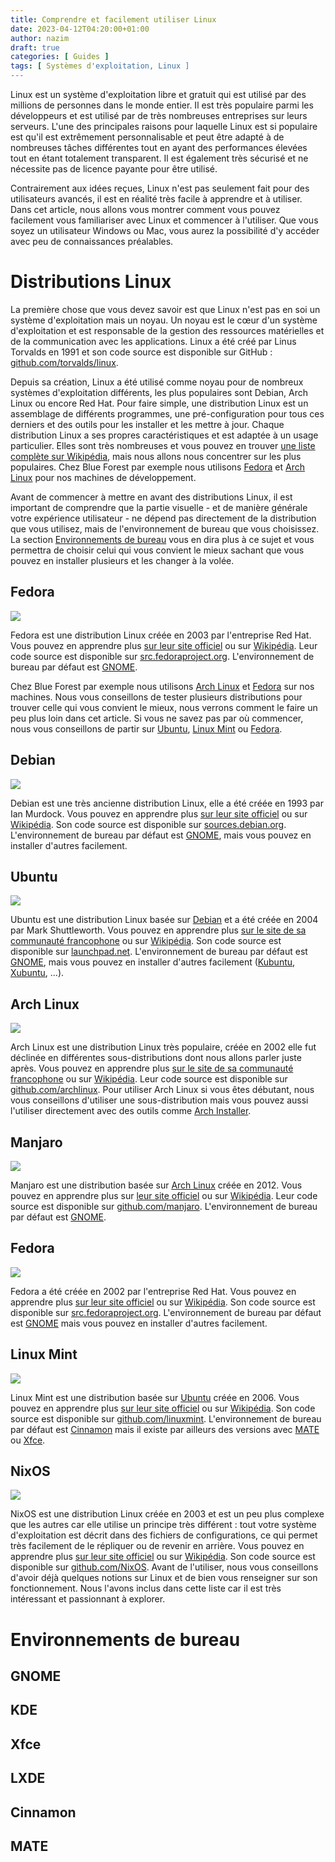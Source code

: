 ```yaml
---
title: Comprendre et facilement utiliser Linux
date: 2023-04-12T04:20:00+01:00
author: nazim
draft: true
categories: [ Guides ]
tags: [ Systèmes d'exploitation, Linux ]
---
```


Linux est un système d'exploitation libre et gratuit qui est utilisé par des millions de personnes dans le monde entier. Il est très populaire parmi les développeurs et est utilisé par de très nombreuses entreprises sur leurs serveurs. L'une des principales raisons pour laquelle Linux est si populaire est qu'il est extrêmement personnalisable et peut être adapté à de nombreuses tâches différentes tout en ayant des performances élevées tout en étant totalement transparent. Il est également très sécurisé et ne nécessite pas de licence payante pour être utilisé.

Contrairement aux idées reçues, Linux n'est pas seulement fait pour des utilisateurs avancés, il est en réalité très facile à apprendre et à utiliser. Dans cet article, nous allons vous montrer comment vous pouvez facilement vous familiariser avec Linux et commencer à l'utiliser. Que vous soyez un utilisateur Windows ou Mac, vous aurez la possibilité d'y accéder avec peu de connaissances préalables.



# Distributions Linux

La première chose que vous devez savoir est que Linux n'est pas en soi un système d'exploitation mais un noyau. Un noyau est le cœur d'un système d'exploitation et est responsable de la gestion des ressources matérielles et de la communication avec les applications. Linux a été créé par Linus Torvalds en 1991 et son code source est disponible sur GitHub : [github.com/torvalds/linux](https://github.com/torvalds/linux).

Depuis sa création, Linux a été utilisé comme noyau pour de nombreux systèmes d'exploitation différents, les plus populaires sont Debian, Arch Linux ou encore Red Hat. Pour faire simple, une distribution Linux est un assemblage de différents programmes, une pré-configuration pour tous ces derniers et des outils pour les installer et les mettre à jour. Chaque distribution Linux a ses propres caractéristiques et est adaptée à un usage particulier. Elles sont très nombreuses et vous pouvez en trouver [une liste complète sur Wikipédia](https://fr.wikipedia.org/wiki/Liste_des_distributions_GNU/Linux), mais nous allons nous concentrer sur les plus populaires. Chez Blue Forest par exemple nous utilisons [Fedora](#fedora) et [Arch Linux](#arch-linux) pour nos machines de développement.

Avant de commencer à mettre en avant des distributions Linux, il est important de comprendre que la partie visuelle - et de manière générale votre expérience utilisateur - ne dépend pas directement de la distribution que vous utilisez, mais de l'environnement de bureau que vous choisissez. La section [Environnements de bureau](#environnements-de-bureau) vous en dira plus à ce sujet et vous permettra de choisir celui qui vous convient le mieux sachant que vous pouvez en installer plusieurs et les changer à la volée.


## Fedora

![](https://upload.wikimedia.org/wikipedia/commons/8/8f/Fedora_logo_%282021%29.svg?download)

Fedora est une distribution Linux créée en 2003 par  l'entreprise Red Hat. Vous pouvez en apprendre plus [sur leur site officiel](https://fedoraproject.org/fr/) ou sur [Wikipédia](https://fr.wikipedia.org/wiki/Fedora_Linux). Leur code source est disponible sur [src.fedoraproject.org](https://src.fedoraproject.org/). L'environnement de bureau par défaut est [GNOME](#gnome).

Chez Blue Forest par exemple nous utilisons [Arch Linux](#arch-linux) et [Fedora](#fedora) sur nos machines. Nous vous conseillons de tester plusieurs distributions pour trouver celle qui vous convient le mieux, nous verrons comment le faire un peu plus loin dans cet article. Si vous ne savez pas par où commencer, nous vous conseillons de partir sur [Ubuntu](#ubuntu), [Linux Mint](#linux-mint) ou [Fedora](#fedora).


## Debian

![](https://upload.wikimedia.org/wikipedia/commons/4/4a/Debian-OpenLogo.svg?download)

Debian est une très ancienne distribution Linux, elle a été créée en 1993 par Ian Murdock. Vous pouvez en apprendre plus [sur leur site officiel](https://www.debian.org/intro/why_debian) ou sur [Wikipédia](https://fr.wikipedia.org/wiki/Debian). Son code source est disponible sur [sources.debian.org](https://sources.debian.org/). L'environnement de bureau par défaut est [GNOME](#gnome), mais vous pouvez en installer d'autres facilement.



## Ubuntu

![](https://upload.wikimedia.org/wikipedia/commons/9/9d/Ubuntu_logo.svg?download)

Ubuntu est une distribution Linux basée sur [Debian](#debian) et a été créée en 2004 par Mark Shuttleworth. Vous pouvez en apprendre plus [sur le site de sa communauté francophone](https://www.ubuntu-fr.org/) ou sur [Wikipédia](https://fr.wikipedia.org/wiki/Ubuntu_(syst%C3%A8me_d%27exploitation)). Son code source est disponible sur [launchpad.net](https://launchpad.net/ubuntu). L'environnement de bureau par défaut est [GNOME](#gnome), mais vous pouvez en installer d'autres facilement ([Kubuntu](https://doc.ubuntu-fr.org/kubuntu), [Xubuntu](https://doc.ubuntu-fr.org/xubuntu), ...).


## Arch Linux

![](https://upload.wikimedia.org/wikipedia/commons/e/e8/Archlinux-logo-standard-version.png?download)

Arch Linux est une distribution Linux très populaire, créée en 2002 elle fut déclinée en différentes sous-distributions dont nous allons parler juste après. Vous pouvez en apprendre plus [sur le site de sa communauté francophone](https://archlinux.fr/) ou sur [Wikipédia](https://fr.wikipedia.org/wiki/Arch_Linux). Leur code source est disponible sur [github.com/archlinux](https://github.com/archlinux). Pour utiliser Arch Linux si vous êtes débutant, nous vous conseillons d'utiliser une sous-distribution mais vous pouvez aussi l'utiliser directement avec des outils comme [Arch Installer](https://github.com/archlinux/archinstall).


## Manjaro

![](https://upload.wikimedia.org/wikipedia/commons/8/85/Manjaro_logo_text.svg?download)

Manjaro est une distribution basée sur [Arch Linux](#arch-linux) créée en 2012. Vous pouvez en apprendre plus sur [leur site officiel](https://manjaro.org/) ou sur [Wikipédia](https://fr.wikipedia.org/wiki/Manjaro_Linux). Leur code source est disponible sur [github.com/manjaro](https://github.com/manjaro). L'environnement de bureau par défaut est [GNOME](#gnome).


## Fedora

![](https://upload.wikimedia.org/wikipedia/commons/8/8f/Fedora_logo_%282021%29.svg?download)

Fedora a été créée en 2002 par l'entreprise Red Hat. Vous pouvez en apprendre plus [sur leur site officiel](https://fedoraproject.org/fr/) ou sur [Wikipédia](https://fr.wikipedia.org/wiki/Fedora_Linux). Son code source est disponible sur [src.fedoraproject.org](https://src.fedoraproject.org/). L'environnement de bureau par défaut est [GNOME](#gnome) mais vous pouvez en installer d'autres facilement.


## Linux Mint

![](https://upload.wikimedia.org/wikipedia/commons/4/45/The_Linux_Mint_Logo.svg?download)

Linux Mint est une distribution basée sur [Ubuntu](#ubuntu) créée en 2006. Vous pouvez en apprendre plus [sur leur site officiel](https://linuxmint.com/) ou sur [Wikipédia](https://fr.wikipedia.org/wiki/Linux_Mint). Son code source est disponible sur [github.com/linuxmint](https://github.com/linuxmint). L'environnement de bureau par défaut est [Cinnamon](#cinnamon) mais il existe par ailleurs des versions avec [MATE](#mate) ou [Xfce](#xfce).


## NixOS

![](https://upload.wikimedia.org/wikipedia/commons/c/c4/NixOS_logo.svg?download)

NixOS est une distribution Linux créée en 2003 et est un peu plus complexe que les autres car elle utilise un principe très différent : tout votre système d'exploitation est décrit dans des fichiers de configurations, ce qui permet très facilement de le répliquer ou de revenir en arrière. Vous pouvez en apprendre plus [sur leur site officiel](https://nixos.org/) ou sur [Wikipédia](https://fr.wikipedia.org/wiki/NixOS). Son code source est disponible sur [github.com/NixOS](https://github.com/NixOS). Avant de l'utiliser, nous vous conseillons d'avoir déjà quelques notions sur Linux et de bien vous renseigner sur son fonctionnement. Nous l'avons inclus dans cette liste car il est très intéressant et passionnant à explorer.



# Environnements de bureau

## GNOME

## KDE

## Xfce

## LXDE

## Cinnamon

## MATE
